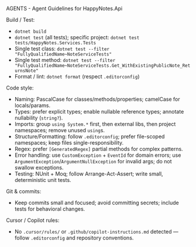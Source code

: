 AGENTS - Agent Guidelines for HappyNotes.Api

Build / Test:
- `dotnet build`
- `dotnet test` (all tests); specific project: `dotnet test tests/HappyNotes.Services.Tests`
- Single test class: `dotnet test --filter "FullyQualifiedName~NoteServiceTests"`
- Single test method: `dotnet test --filter "FullyQualifiedName~NoteServiceTests.Get_WithExistingPublicNote_ReturnsNote"`
- Format / lint: `dotnet format` (respect `.editorconfig`)

Code style:
- Naming: PascalCase for classes/methods/properties; camelCase for locals/params.
- Types: prefer explicit types; enable nullable reference types; annotate nullability (`string?`).
- Imports: group `using System.*` first, then external libs, then project namespaces; remove unused `using`s.
- Structure/Formatting: follow `.editorconfig`; prefer file-scoped namespaces; keep files single-responsibility.
- Regex: prefer `[GeneratedRegex]` partial methods for complex patterns.
- Error handling: use `CustomException` + `EventId` for domain errors; use `ArgumentException`/`ArgumentNullException` for invalid args; do not swallow exceptions.
- Testing: NUnit + Moq; follow Arrange-Act-Assert; write small, deterministic unit tests.

Git & commits:
- Keep commits small and focused; avoid committing secrets; include tests for behavioral changes.

Cursor / Copilot rules:
- No `.cursor/rules/` or `.github/copilot-instructions.md` detected — follow `.editorconfig` and repository conventions.
